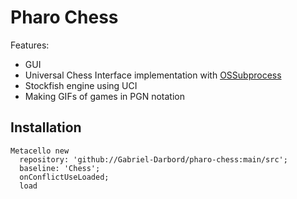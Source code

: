# Pharo Chess
Features:
- GUI
- Universal Chess Interface implementation with [OSSubprocess](https://github.com/pharo-contributions/OSSubprocess)
- Stockfish engine using UCI
- Making GIFs of games in PGN notation

## Installation

```st
Metacello new
  repository: 'github://Gabriel-Darbord/pharo-chess:main/src';
  baseline: 'Chess';
  onConflictUseLoaded;
  load
```
